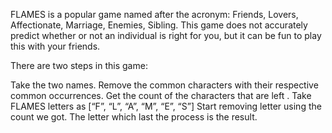 FLAMES is a popular game named after the acronym: Friends, Lovers, Affectionate, Marriage, Enemies, Sibling. This game does not accurately predict whether or not an individual is right for you, but it can be fun to play this with your friends.

There are two steps in this game:

Take the two names.
Remove the common characters with their respective common occurrences.
Get the count of the characters that are left .
Take FLAMES letters as [“F”, “L”, “A”, “M”, “E”, “S”]
Start removing letter using the count we got.
The letter which last the process is the result.
